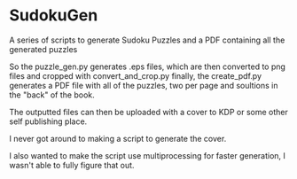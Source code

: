 # SudokuGen
A series of scripts to generate Sudoku Puzzles and a PDF containing all the generated puzzles

So the puzzle_gen.py generates .eps files, which are then converted to png files and cropped with convert_and_crop.py finally, 
the create_pdf.py generates a PDF file with all of the puzzles, two per page and soultions in the "back" of the book.

The outputted files can then be uploaded with a cover to KDP or some other self publishing place.

I never got around to making a script to generate the cover.

I also wanted to make the script use multiprocessing for faster generation, I wasn't able to fully figure that out.
